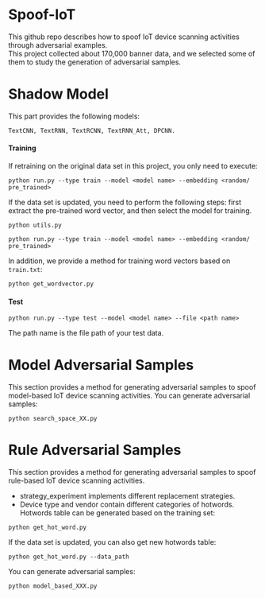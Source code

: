 # Spoof-IoT
This github repo describes how to spoof IoT device scanning activities through adversarial examples.   
This project collected about 170,000 banner data, and we selected some of them to study the generation of adversarial samples.
# Shadow Model

This part provides the following models: 
```
TextCNN, TextRNN, TextRCNN, TextRNN_Att, DPCNN.
```
#### Training
If retraining on the original data set in this project, you only need to execute:
```
python run.py --type train --model <model name> --embedding <random/ pre_trained>
```
If the data set is updated, you need to perform the following steps: 
first extract the pre-trained word vector, and then select the model for training.
```
python utils.py
```
```
python run.py --type train --model <model name> --embedding <random/ pre_trained>
```
In addition, we provide a method for training word vectors based on ```train.txt```:
```
python get_wordvector.py
```
#### Test
```
python run.py --type test --model <model name> --file <path name>
```
The path name is the file path of your test data.
# Model Adversarial Samples
This section provides a method for generating adversarial samples to spoof model-based IoT device scanning activities.
You can generate adversarial samples:
```
python search_space_XX.py
```
# Rule Adversarial Samples
This section provides a method for generating adversarial samples to spoof rule-based IoT device scanning activities.  
* strategy_experiment implements different replacement strategies.  
* Device type and vendor contain different categories of hotwords.  
Hotwords table can be generated based on the training set:
```
python get_hot_word.py
```
If the data set is updated, you can also get new hotwords table: 

```
python get_hot_word.py --data_path
```
You can generate adversarial samples:
```
python model_based_XXX.py
```
